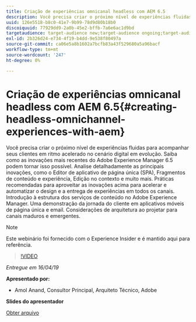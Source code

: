 ```yaml
---
title: Criação de experiências omnicanal headless com AEM 6.5
description: Você precisa criar o próximo nível de experiências fluidas para acompanhar seus clientes em ritmo acelerado no cenário digital em evolução. Saiba como as inovações mais recentes do Adobe Experience Manager 6.5 podem tornar isso possível. Analise detalhadamente as principais inovações, como o Editor de aplicativo de página única (SPA), Fragmentos de conteúdo e experiência, Edição no contexto e muito mais. Práticas recomendadas para aproveitar as inovações acima para acelerar e automatizar o design e a entrega de experiências em todos os canais. Introdução à estrutura dos serviços de conteúdo no Adobe Experience Manager. Uma demonstração da jornada do cliente em aplicativos móveis de página única e email. Considerações de arquitetura ao projetar para canais maduros e emergentes.
uuid: 126e5518-b8c0-41e7-9b99-78d9d80b18b0
discoiquuid: 77929dd9-2a0b-45e2-bffb-7a6e6ac1d9bd
targetaudience: target-audience new;target-audience ongoing;target-audience upgrader
exl-id: 2b326d24-e734-4f19-b4dd-9e538f80497a
source-git-commit: ca06e5a8b1602a7bcfb83a43f529680a5a96bacf
workflow-type: tm+mt
source-wordcount: '247'
ht-degree: 0%

---
```


# Criação de experiências omnicanal headless com AEM 6.5{#creating-headless-omnichannel-experiences-with-aem}

Você precisa criar o próximo nível de experiências fluidas para acompanhar seus clientes em ritmo acelerado no cenário digital em evolução. Saiba como as inovações mais recentes do Adobe Experience Manager 6.5 podem tornar isso possível. Analise detalhadamente as principais inovações, como o Editor de aplicativo de página única (SPA), Fragmentos de conteúdo e experiência, Edição no contexto e muito mais. Práticas recomendadas para aproveitar as inovações acima para acelerar e automatizar o design e a entrega de experiências em todos os canais. Introdução à estrutura dos serviços de conteúdo no Adobe Experience Manager. Uma demonstração da jornada do cliente em aplicativos móveis de página única e email. Considerações de arquitetura ao projetar para canais maduros e emergentes.

>[!NOTE]
>
>Este webinário foi fornecido com o Experience Insider e é mantido aqui para referência.

>[!VIDEO](https://video.tv.adobe.com/v/27088/?quality=9)

*Entregue em 16/04/19*

**Apresentado por:**

* Amol Anand, Consultor Principal, Arquiteto Técnico, Adobe

**Slides do apresentador**

[Obter arquivo](assets/headless-omnichannelwebinar04162019.pdf)
